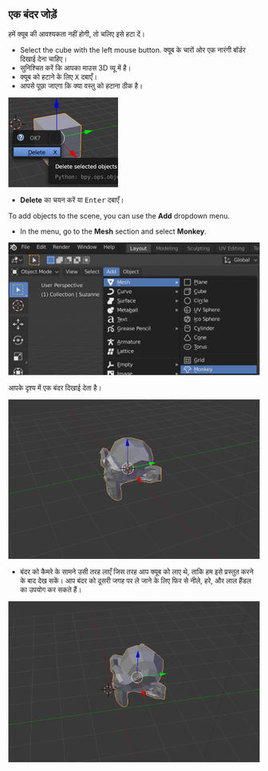 ## एक बंदर जोड़ें

हमें क्यूब की आवश्यकता नहीं होगी, तो चलिए इसे हटा दें।

+ Select the cube with the left mouse button. क्यूब के चारों ओर एक नारंगी बॉर्डर दिखाई देना चाहिए।
+ सुनिश्चित करें कि आपका माउस 3D व्यू में है।
+ क्यूब को हटाने के लिए <kbd>X</kbd> दबाएँ।
+ आपसे पूछा जाएगा कि क्या वस्तु को हटाना ठीक है।

![वस्तु को हटाएँ](images/delete-object.png)

+ **Delete** का चयन करें या <kbd>Enter</kbd> दबाएँ।

To add objects to the scene, you can use the **Add** dropdown menu.

+ In the menu, go to the **Mesh** section and select **Monkey**.

![बंदर का चयन करें](images/select-monkey.png)

आपके दृश्य में एक बंदर दिखाई देता है।

![एक बंदर दिखाई देता है](images/monkey-appears.png)

+ बंदर को कैमरे के सामने उसी तरह लाएँ जिस तरह आप क्यूब को लाए थे, ताकि हम इसे प्रस्तुत करने के बाद देख सकें। आप बंदर को दूसरी जगह पर ले जाने के लिए फिर से नीले, हरे, और लाल हैंडल का उपयोग कर सकते हैं।

![कैमरे को जगह पर लगाएँ](images/camera-monkey.png)
